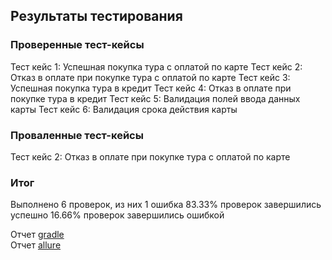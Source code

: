 ## Результаты тестирования

### Проверенные тест-кейсы
Тест кейс 1: Успешная покупка тура с оплатой по карте
Тест кейс 2: Отказ в оплате при покупке тура с оплатой по карте
Тест кейс 3: Успешная покупка тура в кредит
Тест кейс 4: Отказ в оплате при покупке тура в кредит
Тест кейс 5: Валидация полей ввода данных карты
Тест кейс 6: Валидация срока действия карты

### Проваленные тест-кейсы
Тест кейс 2: Отказ в оплате при покупке тура с оплатой по карте

### Итог

Выполнено 6 проверок, из них 1 ошибка
83.33% проверок завершились успешно
16.66% проверок завершились ошибкой

Отчет [gradle](build%2Freports%2Ftests%2Ftest%2Findex.html)  
Отчет [allure](build%2Freports%2Fallure-report%2FallureReport%2Findex.html)
